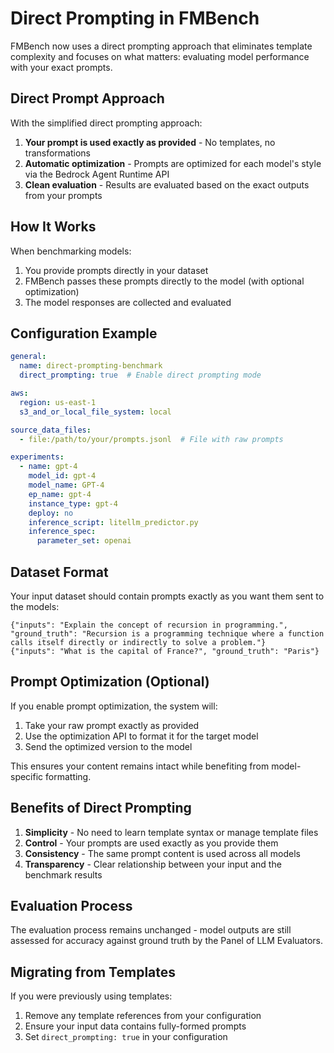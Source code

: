 # Direct Prompting in FMBench

FMBench now uses a direct prompting approach that eliminates template complexity and focuses on what matters: evaluating model performance with your exact prompts.

## Direct Prompt Approach

With the simplified direct prompting approach:

1. **Your prompt is used exactly as provided** - No templates, no transformations
2. **Automatic optimization** - Prompts are optimized for each model's style via the Bedrock Agent Runtime API
3. **Clean evaluation** - Results are evaluated based on the exact outputs from your prompts

## How It Works

When benchmarking models:

1. You provide prompts directly in your dataset
2. FMBench passes these prompts directly to the model (with optional optimization)
3. The model responses are collected and evaluated

## Configuration Example

```yaml
general:
  name: direct-prompting-benchmark
  direct_prompting: true  # Enable direct prompting mode

aws:
  region: us-east-1
  s3_and_or_local_file_system: local

source_data_files:
  - file:/path/to/your/prompts.jsonl  # File with raw prompts

experiments:
  - name: gpt-4
    model_id: gpt-4
    model_name: GPT-4
    ep_name: gpt-4
    instance_type: gpt-4
    deploy: no
    inference_script: litellm_predictor.py
    inference_spec:
      parameter_set: openai
```

## Dataset Format

Your input dataset should contain prompts exactly as you want them sent to the models:

```jsonl
{"inputs": "Explain the concept of recursion in programming.", "ground_truth": "Recursion is a programming technique where a function calls itself directly or indirectly to solve a problem."}
{"inputs": "What is the capital of France?", "ground_truth": "Paris"}
```

## Prompt Optimization (Optional)

If you enable prompt optimization, the system will:

1. Take your raw prompt exactly as provided
2. Use the optimization API to format it for the target model
3. Send the optimized version to the model

This ensures your content remains intact while benefiting from model-specific formatting.

## Benefits of Direct Prompting

1. **Simplicity** - No need to learn template syntax or manage template files
2. **Control** - Your prompts are used exactly as you provide them
3. **Consistency** - The same prompt content is used across all models
4. **Transparency** - Clear relationship between your input and the benchmark results

## Evaluation Process

The evaluation process remains unchanged - model outputs are still assessed for accuracy against ground truth by the Panel of LLM Evaluators.

## Migrating from Templates

If you were previously using templates:

1. Remove any template references from your configuration
2. Ensure your input data contains fully-formed prompts
3. Set `direct_prompting: true` in your configuration